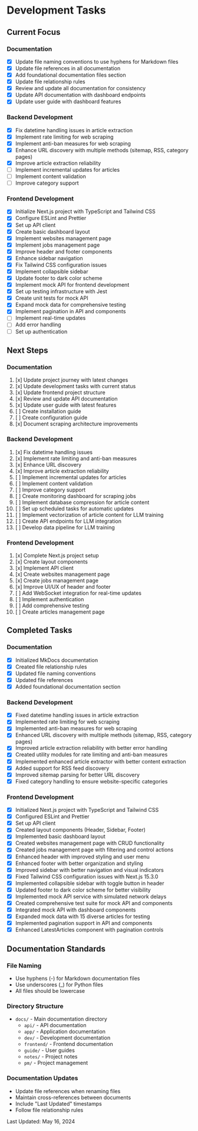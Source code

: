# Development Tasks

## Current Focus

### Documentation
- [x] Update file naming conventions to use hyphens for Markdown files
- [x] Update file references in all documentation
- [x] Add foundational documentation files section
- [x] Update file relationship rules
- [x] Review and update all documentation for consistency
- [x] Update API documentation with dashboard endpoints
- [x] Update user guide with dashboard features

### Backend Development
- [x] Fix datetime handling issues in article extraction
- [x] Implement rate limiting for web scraping
- [x] Implement anti-ban measures for web scraping
- [x] Enhance URL discovery with multiple methods (sitemap, RSS, category pages)
- [x] Improve article extraction reliability
- [ ] Implement incremental updates for articles
- [ ] Implement content validation
- [ ] Improve category support

### Frontend Development
- [x] Initialize Next.js project with TypeScript and Tailwind CSS
- [x] Configure ESLint and Prettier
- [x] Set up API client
- [x] Create basic dashboard layout
- [x] Implement websites management page
- [x] Implement jobs management page
- [x] Improve header and footer components
- [x] Enhance sidebar navigation
- [x] Fix Tailwind CSS configuration issues
- [x] Implement collapsible sidebar
- [x] Update footer to dark color scheme
- [x] Implement mock API for frontend development
- [x] Set up testing infrastructure with Jest
- [x] Create unit tests for mock API
- [x] Expand mock data for comprehensive testing
- [x] Implement pagination in API and components
- [ ] Implement real-time updates
- [ ] Add error handling
- [ ] Set up authentication

## Next Steps

### Documentation
1. [x] Update project journey with latest changes
2. [x] Update development tasks with current status
3. [x] Update frontend project structure
4. [x] Review and update API documentation
5. [x] Update user guide with latest features
6. [ ] Create installation guide
7. [ ] Create configuration guide
8. [x] Document scraping architecture improvements

### Backend Development
1. [x] Fix datetime handling issues
2. [x] Implement rate limiting and anti-ban measures
3. [x] Enhance URL discovery
4. [x] Improve article extraction reliability
5. [ ] Implement incremental updates for articles
6. [ ] Implement content validation
7. [ ] Improve category support
8. [ ] Create monitoring dashboard for scraping jobs
9. [ ] Implement database compression for article content
10. [ ] Set up scheduled tasks for automatic updates
11. [ ] Implement vectorization of article content for LLM training
12. [ ] Create API endpoints for LLM integration
13. [ ] Develop data pipeline for LLM training

### Frontend Development
1. [x] Complete Next.js project setup
2. [x] Create layout components
3. [x] Implement API client
4. [x] Create websites management page
5. [x] Create jobs management page
6. [x] Improve UI/UX of header and footer
7. [ ] Add WebSocket integration for real-time updates
8. [ ] Implement authentication
9. [ ] Add comprehensive testing
10. [ ] Create articles management page

## Completed Tasks

### Documentation
- [x] Initialized MkDocs documentation
- [x] Created file relationship rules
- [x] Updated file naming conventions
- [x] Updated file references
- [x] Added foundational documentation section

### Backend Development
- [x] Fixed datetime handling issues in article extraction
- [x] Implemented rate limiting for web scraping
- [x] Implemented anti-ban measures for web scraping
- [x] Enhanced URL discovery with multiple methods (sitemap, RSS, category pages)
- [x] Improved article extraction reliability with better error handling
- [x] Created utility modules for rate limiting and anti-ban measures
- [x] Implemented enhanced article extractor with better content extraction
- [x] Added support for RSS feed discovery
- [x] Improved sitemap parsing for better URL discovery
- [x] Fixed category handling to ensure website-specific categories

### Frontend Development
- [x] Initialized Next.js project with TypeScript and Tailwind CSS
- [x] Configured ESLint and Prettier
- [x] Set up API client
- [x] Created layout components (Header, Sidebar, Footer)
- [x] Implemented basic dashboard layout
- [x] Created websites management page with CRUD functionality
- [x] Created jobs management page with filtering and control actions
- [x] Enhanced header with improved styling and user menu
- [x] Enhanced footer with better organization and styling
- [x] Improved sidebar with better navigation and visual indicators
- [x] Fixed Tailwind CSS configuration issues with Next.js 15.3.0
- [x] Implemented collapsible sidebar with toggle button in header
- [x] Updated footer to dark color scheme for better visibility
- [x] Implemented mock API service with simulated network delays
- [x] Created comprehensive test suite for mock API and components
- [x] Integrated mock API with dashboard components
- [x] Expanded mock data with 15 diverse articles for testing
- [x] Implemented pagination support in API and components
- [x] Enhanced LatestArticles component with pagination controls

## Documentation Standards

### File Naming
- Use hyphens (-) for Markdown documentation files
- Use underscores (_) for Python files
- All files should be lowercase

### Directory Structure
- `docs/` - Main documentation directory
  - `api/` - API documentation
  - `app/` - Application documentation
  - `dev/` - Development documentation
  - `frontend/` - Frontend documentation
  - `guide/` - User guides
  - `notes/` - Project notes
  - `pm/` - Project management

### Documentation Updates
- Update file references when renaming files
- Maintain cross-references between documents
- Include "Last Updated" timestamps
- Follow file relationship rules

Last Updated: May 16, 2024
